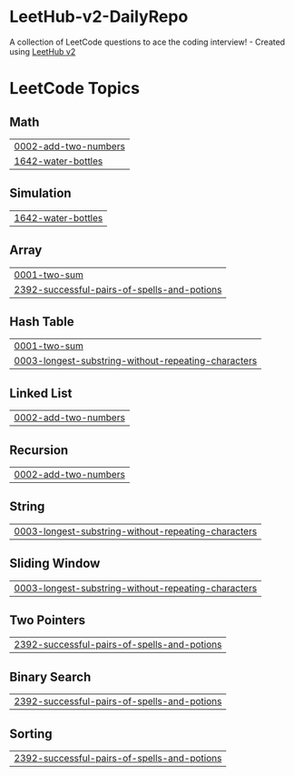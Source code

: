 # LeetHub-v2-DailyRepo
A collection of LeetCode questions to ace the coding interview! - Created using [LeetHub v2](https://github.com/arunbhardwaj/LeetHub-2.0)

<!---LeetCode Topics Start-->
# LeetCode Topics
## Math
|  |
| ------- |
| [0002-add-two-numbers](https://github.com/ByteMaster-Y/LeetHub-v2-DailyRepo/tree/master/0002-add-two-numbers) |
| [1642-water-bottles](https://github.com/ByteMaster-Y/LeetHub-v2-DailyRepo/tree/master/1642-water-bottles) |
## Simulation
|  |
| ------- |
| [1642-water-bottles](https://github.com/ByteMaster-Y/LeetHub-v2-DailyRepo/tree/master/1642-water-bottles) |
## Array
|  |
| ------- |
| [0001-two-sum](https://github.com/ByteMaster-Y/LeetHub-v2-DailyRepo/tree/master/0001-two-sum) |
| [2392-successful-pairs-of-spells-and-potions](https://github.com/ByteMaster-Y/LeetHub-v2-DailyRepo/tree/master/2392-successful-pairs-of-spells-and-potions) |
## Hash Table
|  |
| ------- |
| [0001-two-sum](https://github.com/ByteMaster-Y/LeetHub-v2-DailyRepo/tree/master/0001-two-sum) |
| [0003-longest-substring-without-repeating-characters](https://github.com/ByteMaster-Y/LeetHub-v2-DailyRepo/tree/master/0003-longest-substring-without-repeating-characters) |
## Linked List
|  |
| ------- |
| [0002-add-two-numbers](https://github.com/ByteMaster-Y/LeetHub-v2-DailyRepo/tree/master/0002-add-two-numbers) |
## Recursion
|  |
| ------- |
| [0002-add-two-numbers](https://github.com/ByteMaster-Y/LeetHub-v2-DailyRepo/tree/master/0002-add-two-numbers) |
## String
|  |
| ------- |
| [0003-longest-substring-without-repeating-characters](https://github.com/ByteMaster-Y/LeetHub-v2-DailyRepo/tree/master/0003-longest-substring-without-repeating-characters) |
## Sliding Window
|  |
| ------- |
| [0003-longest-substring-without-repeating-characters](https://github.com/ByteMaster-Y/LeetHub-v2-DailyRepo/tree/master/0003-longest-substring-without-repeating-characters) |
## Two Pointers
|  |
| ------- |
| [2392-successful-pairs-of-spells-and-potions](https://github.com/ByteMaster-Y/LeetHub-v2-DailyRepo/tree/master/2392-successful-pairs-of-spells-and-potions) |
## Binary Search
|  |
| ------- |
| [2392-successful-pairs-of-spells-and-potions](https://github.com/ByteMaster-Y/LeetHub-v2-DailyRepo/tree/master/2392-successful-pairs-of-spells-and-potions) |
## Sorting
|  |
| ------- |
| [2392-successful-pairs-of-spells-and-potions](https://github.com/ByteMaster-Y/LeetHub-v2-DailyRepo/tree/master/2392-successful-pairs-of-spells-and-potions) |
<!---LeetCode Topics End-->